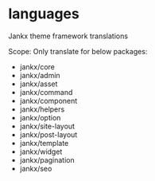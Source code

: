 # languages
Jankx theme framework translations


Scope: Only translate for below packages:
- jankx/core
- jankx/admin
- jankx/asset
- jankx/command
- jankx/component
- jankx/helpers
- jankx/option
- jankx/site-layout
- jankx/post-layout
- jankx/template
- jankx/widget
- jankx/pagination
- jankx/seo
